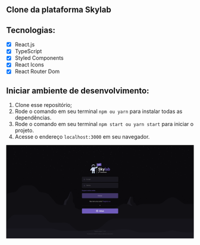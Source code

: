 ## Clone da plataforma Skylab

## Tecnologias:

- [x] React.js
- [x] TypeScript
- [x] Styled Components
- [x] React Icons
- [x] React Router Dom

## Iniciar ambiente de desenvolvimento:

1. Clone esse repositório;<br />
2. Rode o comando em seu terminal `npm ou yarn` para instalar todas as dependências.<br />
3. Rode o comando em seu terminal `npm start ou yarn start` para iniciar o projeto.<br />
4. Acesse o endereço `localhost:3000` em seu navegador.<br />

![Print](https://github.com/LeonardoPizzoquero/skylab-clone/blob/master/public/layout.png)
